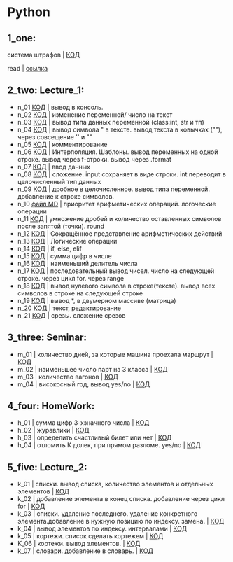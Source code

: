 # Python
## 1_one: 

система штрафов | [КОД](1_one/skilllb.py)

read | [ссылка](1_one/sk_read.md)

## 2_two: Lecture_1:
- n_01 [КОД](2_two/n_01.py) |  вывод в консоль.
- n_02 [КОД](2_two/n_02.py) | изменение переменной/ число на текст
- n_03 [КОД](2_two/n_03.py) | вывод типа данных переменной (class:int, str и  тп)
- n_04 [КОД](2_two/n_04.py) | вывод символа " в тексте. вывод текста в ковычках (""), через совсещение '' и ""
- n_05 [КОД](2_two/n_05.py) | комментирование
- n_06 [КОД](2_two/n_06.py) | Интерполяция. Шаблоны. вывод переменных на одной строке. вывод через f-строки. вывод через .format
- n_07 [КОД](2_two/n_07.py) | ввод данных
- n_08 [КОД](2_two/n_08.py) | сложение. input сохраняет в виде строки. int переводит в целочисленный тип данных
- n_09 [КОД](2_two/n_09.py) | дробное в целочисленное. вывод типа переменной. добавление к строке символов.
- n_10 [файл MD](2_two/n_10.md) | приоритет арифметических операций. логоческие операции
- n_11 [КОД](2_two/n_11.py) | умножение дробей и количество оставленных символов после запятой (точки). round 
- n_12 [КОД](2_two/n_12.py) | Сокращённое представление арифметических действий
- n_13 [КОД](2_two/n_13.py) | Логические операции
- n_14 [КОД](2_two/n_14.py) | if, else, elif
- n_15 [КОД](2_two/n_15.py) | сумма цифр в числе
- n_16 [КОД](2_two/n_16.py) | наименьший делитель числа
- n_17 [КОД](2_two/n_17.py) | последовательный вывод чисел. число на следующей строке. через цикл for. через range
- n_18 [КОД](2_two/n_18.py) | вывод нулевого символа в строке(тексте). вывод всех символов в строке на следующей строке
- n_19 [КОД](2_two/n_19.py) | вывод *, в двумерном массиве (матрица)
- n_20 [КОД](2_two/n_20.py) | текст, редактирование
- n_21 [КОД](2_two/n_21.py) | срезы. сложение срезов
    
## 3_three: Seminar:
- m_01 | количество дней, за которые машина проехала маршрут | [КОД](3_three/m_01.py)
- m_02 | наименьшее число парт на 3 класса | [КОД](3_three/m_02.py)
- m_03 | количество вагонов | [КОД](3_three/m_03.py)
- m_04 | високосный год, вывод yes/no | [КОД](3_three/m_04.py)

## 4_four: HomeWork:

- h_01 | сумма цифр 3-хзначного числа | [КОД](4_four/h_01.py)
- h_02 | журавлики | [КОД](4_four/h_02.py)
- h_03 | определить счастливый билет или нет | [КОД](4_four/h_03.py)
- h_04 | отломить К долек, при прямом разломе. yes/no | [КОД](4_four/h_04.py)

## 5_five: Lecture_2:

- k_01 | списки. вывод списка, количество элементов и отдельных элементов | [КОД](5_five/k_01.py)
- k_02 | добавление элемента в конец списка. добавление через цикл for | [КОД](5_five/k_02.py)
- k_03 | списки. удаление последнего. удаление конкретного элемента.добавление в нужную позицию по индексу. замена. | [КОД](5_five/k_03.py)
- k_04 | вывод элементов по индексу. интервалами |  [КОД](5_five/k_04.py)
- k_05 | кортежи. список сделать кортежем | [КОД](5_five/k_05.py)
- K_06 | кортежи. вывод элементов. | [КОД](5_five/k_06.py)
- k_07 | словари. добавление в словарь. | [КОД](5_five/k_07.py)



